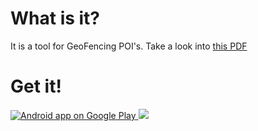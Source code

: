 What is it?
===========

It is a tool for GeoFencing POI's. Take a look into <a href="https://github.com/ligi/FencyPOI/raw/master/promo/FencyPoi.pdf">this PDF</a>

Get it!
=======

<a href="https://play.google.com/store/apps/details?id=org.battlehack.fencypoi">
  <img alt="Android app on Google Play"
       src="https://developer.android.com/images/brand/en_app_rgb_wo_60.png" />
</a>

<img src="https://raw.github.com/ligi/FencyPOI/master/promo/play_banner.png"/>